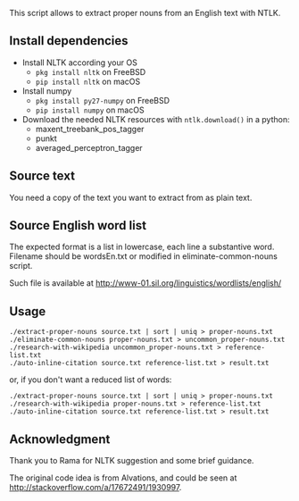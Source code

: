 This script allows to extract proper nouns from an English text with NTLK.


Install dependencies
--------------------
* Install NLTK according your OS
  * `pkg install nltk` on FreeBSD
  * `pip install nltk` on macOS
* Install numpy
  - `pkg install py27-numpy` on FreeBSD
  - `pip install numpy` on macOS
* Download the needed NLTK resources with `ntlk.download()` in a python:
  - maxent_treebank_pos_tagger
  - punkt
  - averaged_perceptron_tagger



Source text
-----------
You need a copy of the text you want to extract from as plain text.


Source English word list
------------------------
The expected format is a list in lowercase, each line a substantive word.
Filename should be wordsEn.txt or modified in eliminate-common-nouns script.

Such file is available at http://www-01.sil.org/linguistics/wordlists/english/


Usage
-----
```
./extract-proper-nouns source.txt | sort | uniq > proper-nouns.txt
./eliminate-common-nouns proper-nouns.txt > uncommon_proper-nouns.txt
./research-with-wikipedia uncommon_proper-nouns.txt > reference-list.txt
./auto-inline-citation source.txt reference-list.txt > result.txt
```

or, if you don't want a reduced list of words:

```
./extract-proper-nouns source.txt | sort | uniq > proper-nouns.txt
./research-with-wikipedia proper-nouns.txt > reference-list.txt
./auto-inline-citation source.txt reference-list.txt > result.txt
```



Acknowledgment
--------------

Thank you to Rama for NLTK suggestion and some brief guidance.

The original code idea is from Alvations, and could be seen at http://stackoverflow.com/a/17672491/1930997.
